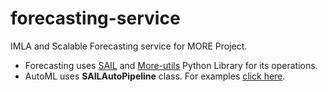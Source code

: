 # forecasting-service
IMLA and Scalable Forecasting service for MORE Project.

- Forecasting uses [SAIL](https://github.com/IBM/sail) and [More-utils](https://github.com/IBM/more-utils) Python Library for its operations.
- AutoML uses **SAILAutoPipeline** class. For examples [click here](https://github.com/IBM/sail/tree/main/examples/models/auto_ml).
